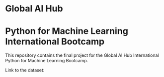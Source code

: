 # Global AI Hub

# Python for Machine Learning International Bootcamp

This repository contains the final project for the Global AI Hub International Python for Machine Learning Bootcamp.

Link to the dataset: 
